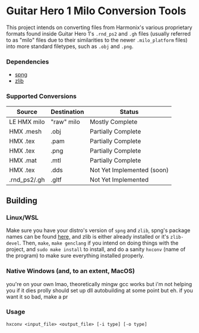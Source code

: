 # Guitar Hero 1 Milo Conversion Tools

This project intends on converting files from Harmonix's various proprietary
formats found inside Guitar Hero 1's `.rnd_ps2` and `.gh` files (usually referred
to as "milo" files due to their similarities to the newer `.milo_platform` files)
into more standard filetypes, such as `.obj` and `.png`.

### Dependencies
- [spng](https://libspng.org/)
- [zlib](https://zlib.net/)

### Supported Conversions

|   Source      |   Destination |   Status                      |
|---------------|---------------|-------------------------------|
|   LE HMX milo |   "raw" milo  |   Mostly Complete             |
|   HMX .mesh   |   .obj        |   Partially Complete          |
|   HMX .tex    |   .pam        |   Partially Complete          |
|   HMX .tex    |   .png        |   Partially Complete          |
|   HMX .mat    |   .mtl        |   Partially Complete          |
|   HMX .tex    |   .dds        |   Not Yet Implemented (soon)  |
|  .rnd_ps2/.gh |   .gltf       |   Not Yet Implemented         |

## Building

### Linux/WSL

Make sure you have your distro's version of `spng` and `zlib`, spng's package names can be found [here,](https://libspng.org/download/) and zlib is either already installed or it's `zlib-devel`. Then, `make`, `make genclang` if you intend on doing things with the project, and `sudo make install` to install, and do a sanity `hxconv` (name of the program) to make sure everything installed properly.

### Native Windows (and, to an extent, MacOS)

you're on your own lmao, theoretically mingw gcc works but i'm not helping you if it dies
prolly should set up dll autobuilding at some point but eh. if you want it so bad, make a pr

### Usage

`hxconv <input_file> <output_file> [-i type] [-o type]`